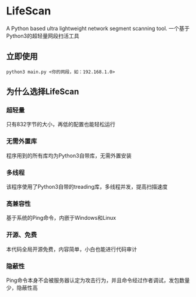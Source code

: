 # LifeScan
A Python based ultra lightweight network segment scanning tool.
一个基于Python3的超轻量网段扫活工具
## 立即使用
```
python3 main.py <你的网段，如：192.168.1.0>
```
## 为什么选择LifeScan
### 超轻量
只有832字节的大小，再低的配置也能轻松运行
### 无需外置库
程序用到的所有库均为Python3自带库，无需外置安装
### 多线程
该程序使用了Python3自带的treading库，多线程并发，提高扫描速度
### 高兼容性
基于系统的Ping命令，内嵌于Windows和Linux
### 开源、免费
本代码全局开源免费，内容简单，小白也能进行代码审计
### 隐蔽性
Ping命令本身不会被服务器认定为攻击行为，并且命令经过作者调试，发包数量少，隐蔽性高
